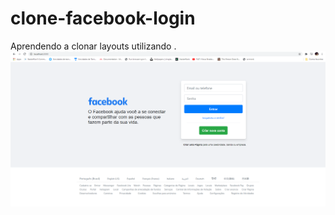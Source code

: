 # clone-facebook-login
Aprendendo a clonar layouts utilizando .
 <img src="imagens/login.PNG" alt="Facebook logo" class="logo ">
 <p> 